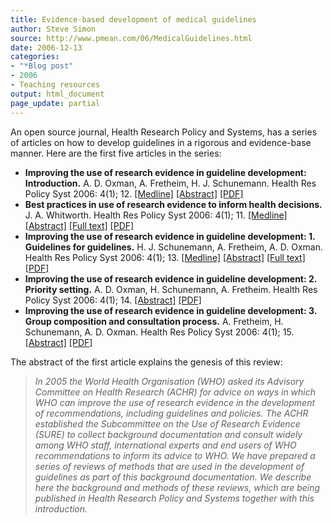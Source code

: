 ```yaml
---
title: Evidence-based development of medical guidelines
author: Steve Simon
source: http://www.pmean.com/06/MedicalGuidelines.html
date: 2006-12-13
categories:
- "*Blog post"
- 2006
- Teaching resources
output: html_document
page_update: partial
---
```


An open source journal, Health Research Policy and Systems, has a series
of articles on how to develop guidelines in a rigorous and evidence-base
manner. Here are the first five articles in the series:

-   **Improving the use of research evidence in guideline development:
    Introduction.** A. D. Oxman, A. Fretheim, H. J. Schunemann. Health
    Res Policy Syst 2006: 4(1); 12.
    [\[Medline\]](http://www.ncbi.nlm.nih.gov/entrez/query.fcgi?cmd=Retrieve&db=PubMed&list_uids=17116254&dopt=Abstract)
    [\[Abstract\]](http://www.health-policy-systems.com/content/4/1/12)
    [\[PDF\]](http://www.health-policy-systems.com/content/pdf/1478-4505-4-12.pdf)
-   **Best practices in use of research evidence to inform health
    decisions.** J. A. Whitworth. Health Res Policy Syst 2006: 4(1); 11.
    [\[Medline\]](http://www.ncbi.nlm.nih.gov/entrez/query.fcgi?cmd=Retrieve&db=PubMed&list_uids=17116253&dopt=Abstract)
    [\[Abstract\]](http://www.health-policy-systems.com/content/4/1/11/abstract)
    [\[Full text\]](http://www.health-policy-systems.com/content/4/1/11)
    [\[PDF\]](http://www.health-policy-systems.com/content/pdf/1478-4505-4-11.pdf)
-   **Improving the use of research evidence in guideline
    development: 1. Guidelines for guidelines.** H. J. Schunemann, A.
    Fretheim, A. D. Oxman. Health Res Policy Syst 2006: 4(1); 13.
    [\[Medline\]](http://www.ncbi.nlm.nih.gov/entrez/query.fcgi?cmd=Retrieve&db=PubMed&list_uids=17118181&dopt=Abstract)
    [\[Abstract\]](http://www.health-policy-systems.com/content/4/1/13/abstract)
    [\[Full text\]](http://www.health-policy-systems.com/content/4/1/13)
    [\[PDF\]](http://www.health-policy-systems.com/content/pdf/1478-4505-4-13.pdf)
-   **Improving the use of research evidence in guideline
    development: 2. Priority setting.** A. D. Oxman, H. Schunemann, A.
    Fretheim. Health Res Policy Syst 2006: 4(1); 14.
    [\[Abstract\]](http://www.health-policy-systems.com/content/4/1/14)
    [\[PDF\]](http://www.health-policy-systems.com/content/pdf/1478-4505-4-14.pdf)
-   **Improving the use of research evidence in guideline
    development: 3. Group composition and consultation process.** A.
    Fretheim, H. Schunemann, A. D. Oxman. Health Res Policy Syst 2006:
    4(1); 15.
    [\[Abstract\]](http://www.health-policy-systems.com/content/4/1/15)
    [\[PDF\]](http://www.health-policy-systems.com/content/pdf/1478-4505-4-15.pdf)

The abstract of the first article explains the genesis of this review:

> *In 2005 the World Health Organisation (WHO) asked its Advisory
> Committee on Health Research (ACHR) for advice on ways in which WHO
> can improve the use of research evidence in the development of
> recommendations, including guidelines and policies. The ACHR
> established the Subcommittee on the Use of Research Evidence (SURE) to
> collect background documentation and consult widely among WHO staff,
> international experts and end users of WHO recommendations to inform
> its advice to WHO. We have prepared a series of reviews of methods
> that are used in the development of guidelines as part of this
> background documentation. We describe here the background and methods
> of these reviews, which are being published in Health Research Policy
> and Systems together with this introduction.*
